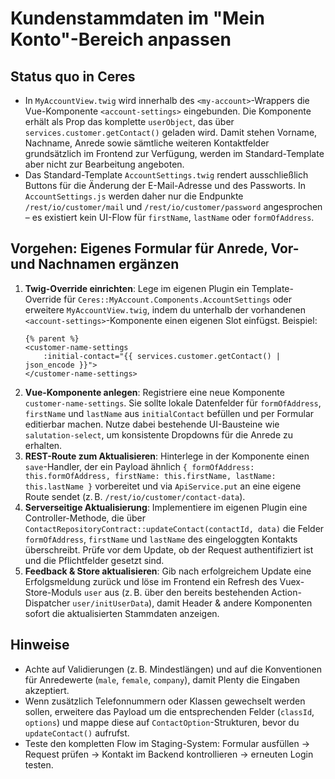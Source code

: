 # Kundenstammdaten im "Mein Konto"-Bereich anpassen

## Status quo in Ceres

- In `MyAccountView.twig` wird innerhalb des `<my-account>`-Wrappers die Vue-Komponente `<account-settings>` eingebunden. Die Komponente erhält als Prop das komplette `userObject`, das über `services.customer.getContact()` geladen wird. Damit stehen Vorname, Nachname, Anrede sowie sämtliche weiteren Kontaktfelder grundsätzlich im Frontend zur Verfügung, werden im Standard-Template aber nicht zur Bearbeitung angeboten.
- Das Standard-Template `AccountSettings.twig` rendert ausschließlich Buttons für die Änderung der E-Mail-Adresse und des Passworts. In `AccountSettings.js` werden daher nur die Endpunkte `/rest/io/customer/mail` und `/rest/io/customer/password` angesprochen – es existiert kein UI-Flow für `firstName`, `lastName` oder `formOfAddress`.

## Vorgehen: Eigenes Formular für Anrede, Vor- und Nachnamen ergänzen

1. **Twig-Override einrichten**: Lege im eigenen Plugin ein Template-Override für `Ceres::MyAccount.Components.AccountSettings` oder erweitere `MyAccountView.twig`, indem du unterhalb der vorhandenen `<account-settings>`-Komponente einen eigenen Slot einfügst. Beispiel:
   ```twig
   {% parent %}
   <customer-name-settings
       :initial-contact="{{ services.customer.getContact() | json_encode }}">
   </customer-name-settings>
   ```
2. **Vue-Komponente anlegen**: Registriere eine neue Komponente `customer-name-settings`. Sie sollte lokale Datenfelder für `formOfAddress`, `firstName` und `lastName` aus `initialContact` befüllen und per Formular editierbar machen. Nutze dabei bestehende UI-Bausteine wie `salutation-select`, um konsistente Dropdowns für die Anrede zu erhalten.
3. **REST-Route zum Aktualisieren**: Hinterlege in der Komponente einen `save`-Handler, der ein Payload ähnlich `{
       formOfAddress: this.formOfAddress,
       firstName: this.firstName,
       lastName: this.lastName
   }` vorbereitet und via `ApiService.put` an eine eigene Route sendet (z. B. `/rest/io/customer/contact-data`).
4. **Serverseitige Aktualisierung**: Implementiere im eigenen Plugin eine Controller-Methode, die über `ContactRepositoryContract::updateContact(contactId, data)` die Felder `formOfAddress`, `firstName` und `lastName` des eingeloggten Kontakts überschreibt. Prüfe vor dem Update, ob der Request authentifiziert ist und die Pflichtfelder gesetzt sind.
5. **Feedback & Store aktualisieren**: Gib nach erfolgreichem Update eine Erfolgsmeldung zurück und löse im Frontend ein Refresh des Vuex-Store-Moduls `user` aus (z. B. über den bereits bestehenden Action-Dispatcher `user/initUserData`), damit Header & andere Komponenten sofort die aktualisierten Stammdaten anzeigen.

## Hinweise

- Achte auf Validierungen (z. B. Mindestlängen) und auf die Konventionen für Anredewerte (`male`, `female`, `company`), damit Plenty die Eingaben akzeptiert.
- Wenn zusätzlich Telefonnummern oder Klassen gewechselt werden sollen, erweitere das Payload um die entsprechenden Felder (`classId`, `options`) und mappe diese auf `ContactOption`-Strukturen, bevor du `updateContact()` aufrufst.
- Teste den kompletten Flow im Staging-System: Formular ausfüllen → Request prüfen → Kontakt im Backend kontrollieren → erneuten Login testen.
